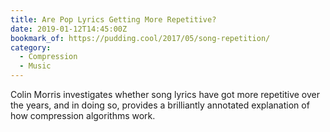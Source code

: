 ```yaml
---
title: Are Pop Lyrics Getting More Repetitive?
date: 2019-01-12T14:45:00Z
bookmark_of: https://pudding.cool/2017/05/song-repetition/
category:
  - Compression
  - Music
---
```

Colin Morris investigates whether song lyrics have got more repetitive over the years, and in doing so, provides a brilliantly annotated explanation of how compression algorithms work.
